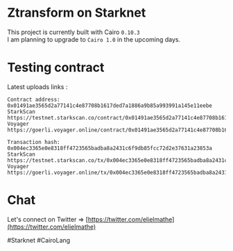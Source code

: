 # Ztransform on Starknet

This project is currently built with Cairo `0.10.3`   
I am planning to upgrade to `Cairo 1.0` in the upcoming days.

# Testing contract  

Latest uploads links : 

```
Contract address: 0x01491ae3565d2a77141c4e87708b1617ded7a1886a9b85a993991a145e11eebe
StarkScan https://testnet.starkscan.co/contract/0x01491ae3565d2a77141c4e87708b1617ded7a1886a9b85a993991a145e11eebe
Voyager   https://goerli.voyager.online/contract/0x01491ae3565d2a77141c4e87708b1617ded7a1886a9b85a993991a145e11eebe

Transaction hash: 0x004ec3365e0e8318ff4723565badba8a2431c6f9db85fcc72d2e37631a23853a
StarkScan https://testnet.starkscan.co/tx/0x004ec3365e0e8318ff4723565badba8a2431c6f9db85fcc72d2e37631a23853a
Voyager   https://goerli.voyager.online/tx/0x004ec3365e0e8318ff4723565badba8a2431c6f9db85fcc72d2e37631a23853a
```

# Chat 

Let's connect on Twitter =>  [https://twitter.com/elielmathe](https://twitter.com/elielmathe)

#Starknet #CairoLang 
